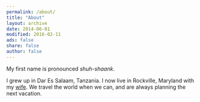 ```yaml
---
permalink: /about/
title: "About"
layout: archive
date: 2014-06-01
modified: 2016-02-11
ads: false
share: false
author: false
---
```


My first name is pronounced *shuh-shaank*. 


I grew up in Dar Es Salaam, Tanzania. I now live in Rockville, Maryland with my
[wife](http://www.sbansal.com). We travel the world when we can, and are always
planning the next vacation. 
